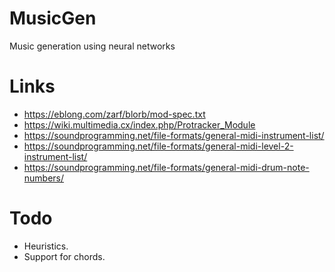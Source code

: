 # MusicGen

Music generation using neural networks

# Links

* https://eblong.com/zarf/blorb/mod-spec.txt
* https://wiki.multimedia.cx/index.php/Protracker_Module
* https://soundprogramming.net/file-formats/general-midi-instrument-list/
* https://soundprogramming.net/file-formats/general-midi-level-2-instrument-list/
* https://soundprogramming.net/file-formats/general-midi-drum-note-numbers/

# Todo

* Heuristics.
* Support for chords.
